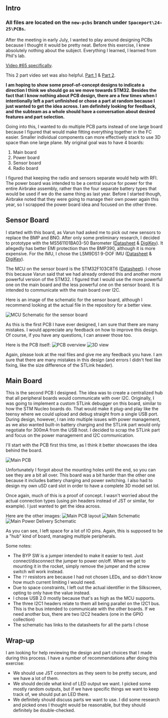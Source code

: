 ## Intro

### All files are located on the `new-pcbs` branch under `Spaceport\24-25\PCBs`.

After the meeting in early July, I wanted to play around designing PCBs because I thought it would be pretty neat. Before this exercise, I knew absolutely nothing about the subject. Everything I learned, I learned from Phil's lab.

[Video #65 specifically](https://www.youtube.com/watch?v=aVUqaB0IMh4).

This 2 part video set was also helpful. [Part 1](https://www.youtube.com/watch?v=nkHFoxe0mrU) & [Part 2](https://www.youtube.com/watch?v=PlXd3lLZ4vc).

**I am hoping to show some proof-of-concept designs to indicate a direction I think we should go as we move towards STM32. Besides the fact that I know nothing about PCB design, there are a few times when I intentionally left a part unfinished or chose a part at random because I just wanted to get the idea across. I am definitely looking for feedback, and the subteam as a whole should have a conversation about desired features and part selection.**


Going into this, I wanted to do multiple PCB parts instead of one large board because I figured that would make fitting everything together in the FC easier. Smaller individual components can more effectively stack to use 3D space than one large plane. My original goal was to have 4 boards:

1. Main board
2. Power board
3. Sensor board
4. Radio board

I figured that keeping the radio and sensors separate would help with RFI. The power board was intended to be a central source for power for the entire Airbrake assembly, rather than the four separate battery types that would be used if we do the same thing as last year. Before I started though, Airbrake noted that they were going to manage their own power again this year, so I scrapped the power board idea and focused on the other three.

## Sensor Board

I started with this board, as Varun had asked me to pick out new sensors to replace the BMP and BNO. After only some preliminary research, I decided to prototype with the MS561101BA03-50 Barometer ([Datasheet](https://www.te.com/commerce/DocumentDelivery/DDEController?Action=showdoc&DocId=Data+Sheet%7FMS5611-01BA03%7FB3%7Fpdf%7FEnglish%7FENG_DS_MS5611-01BA03_B3.pdf%7FMS561101BA03-50) & [DigiKey](https://www.digikey.com/en/products/detail/te-connectivity-measurement-specialties/MS561101BA03-50/5277445?utm_adgroup=Sensors%20%26%20Transducers&utm_source=google&utm_medium=cpc&utm_campaign=Dynamic%20Search_EN_Product&utm_term=&utm_content=Sensors%20%26%20Transducers&utm_id=go_cmp-120565755_adg-9159613635_ad-410985234921_dsa-118454329515_dev-c_ext-_prd-_sig-Cj0KCQjwkdO0BhDxARIsANkNcrdcpPqtRmxhnYtq9-W6od6ChwqzpoLl9-sPUKmT_l8SlIeKF7FuekMaAt1XEALw_wcB&gad_source=1&gclid=Cj0KCQjwkdO0BhDxARIsANkNcrdcpPqtRmxhnYtq9-W6od6ChwqzpoLl9-sPUKmT_l8SlIeKF7FuekMaAt1XEALw_wcB)). It allegedly has better EMI protection than the BMP390, although it is more expensive. For the IMU, I chose the LSM9DS1 9-DOF IMU ([Datasheet](https://www.digikey.de/htmldatasheets/production/1639232/0/0/1/lsm9ds1-datasheet.html) & [DigiKey](https://www.digikey.com/en/products/detail/stmicroelectronics/LSM9DS1TR/4988083)).

The MCU on the sensor board is the STM32F103C8T6 ([Datasheet](https://www.st.com/resource/en/datasheet/stm32f103c8.pdf)). I chose this because Varun said that we had already ordered this and another more powerful version of the STM32. I figured that I would use the more powerful one on the main board and the less powerful one on the sensor board. It is intended to communicate with the main board over I2C.

Here is an image of the schematic for the sensor board, although I recommend looking at the actual file in the repository for a better view.

![MCU Schematic for the sensor board](image.png)

As this is the first PCB I have ever designed, I am sure that there are many mistakes. I would appreciate any feedback on how to improve this design. Of course, if you have any questions, I can answer those too.

Here is the PCB itself:
![PCB overview](image-1.png)
![3D view](image-2.png)

Again, please look at the real files and give me any feedback you have. I am sure that there are many mistakes in this design (and errors I didn't feel like fixing, like the size difference of the STLink header).

## Main Board

This is the second PCB I designed. The idea was to create a centralized hub that all peripheral boards would communicate with over I2C. Originally, I was going to implement a custom STLink debugger on this board, similar to how the STM Nucleo boards do. That would make it plug-and play like the teensy where we could upload and debug straight from a single USB port. During design, however, I ran into multiple issues with power management, as we also wanted built-in battery charging and the STLink part would only negotiate for 300mA from the USB host. I decided to scrap the STLink part and focus on the power management and I2C communication.

I'll start with the PCB first this time, as I think it better showcases the idea behind the board.

![Main PCB](image-3.png)

Unfortunately I forgot about the mounting holes until the end, so you can see they are a bit all over. This board was a bit harder than the other one because it includes battery charging and power switching. I also had to design my own uSD card slot in order to have a complete 3D model set lol.

Once again, much of this is a proof of concept. I wasn't worried about the actual connection types (using pin headers instead of JST or similar, for example). I just wanted to get the idea across.

Here are the other images:
![Main PCB layout](image-4.png)
![Main Schematic](image-5.png)
![Main Power Delivery Schematic](image-6.png)

As you can see, I left space for a lot of IO pins. Again, this is supposed to be a "hub" kind of board, managing multiple peripherals.

Some notes:

- The BYP SW is a jumper intended to make it easier to test. Just connect/disconnect the jumper to power on/off. When we get to mounting it in the rocket, simply remove the jumper and the screw switch will work instead.
- The `??` resistors are because I had not chosen LEDs, and so didn't know how much current limiting I would need.
- Due to space constraints, I left out the actual identifier in the Silkscreen, opting to only have the value instead.
- I chose USB 2.0 mostly because that's as high as the MCU supports.
- The three I2C1 headers relate to them all being parallel on the I2C1 bus. This is the bus intended to communicate with the other boards. If we need another bus, there are two I2C2 headers (one in the GPIO collection)
- The schematic has links to the datasheets for all the parts I chose

## Wrap-up

I am looking for help reviewing the design and part choices that I made during this process. I have a number of recommendations after doing this exercise:

- We should use JST connectors as they seem to be pretty secure, and we have a lot of them.
- We should decide what kind of LED output we want. I picked some mostly random outputs, but if we have specific things we want to keep track of, we should put an LED there.
- We definitely should discuss parts we want to use. I did some research and picked ones I thought would be reasonable, but they should definitely be double-checked.
